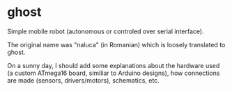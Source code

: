 ghost
=====

Simple mobile robot (autonomous or controled over serial interface).

The original name was "naluca" (in Romanian) which is loosely translated to ghost.

On a sunny day, I should add some explanations about the hardware used (a custom ATmega16 board, similiar to Arduino designs),
how connections are made (sensors, drivers/motors), schematics, etc.
 
